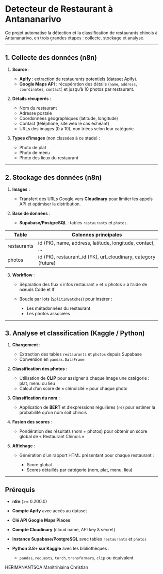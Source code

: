 # Detecteur de Restaurant à Antananarivo

Ce projet automatise la détection et la classification de restaurants chinois à Antananarivo, en trois grandes étapes : collecte, stockage et analyse.

---

## 1. Collecte des données (n8n)

1. **Source** :

   * **Apify** : extraction de restaurants potentiels (dataset Apify).
   * **Google Maps API** : récupération des détails (`name`, `address`, `coordinates`, `contact`) et jusqu’à 10 photos par restaurant.
2. **Détails récupérés** :

   * Nom du restaurant
   * Adresse postale
   * Coordonnées géographiques (latitude, longitude)
   * Contact (téléphone, site web le cas échéant)
   * URLs des images (0 à 10), non triées selon leur catégorie
3. **Types d’images** (non classées à ce stade) :

   * Photo de plat
   * Photo de menu
   * Photo des lieux du restaurant

---

## 2. Stockage des données (n8n)

1. **Images** :

   * Transfert des URLs Google vers **Cloudinary** pour limiter les appels API et optimiser la distribution.
2. **Base de données** :

   * **Supabase/PostgreSQL** : tables `restaurants` et `photos`.

| Table       | Colonnes principales                                             |
| ----------- | ---------------------------------------------------------------- |
| restaurants | id (PK), name, address, latitude, longitude, contact, ...        |
| photos      | id (PK), restaurant\_id (FK), url\_cloudinary, category (future) |

3. **Workflow** :

   * Séparation des flux « infos restaurant » et « photos » à l’aide de nœuds Code et If
   * Boucle par lots (`SplitInBatches`) pour insérer :

     * Les métadonnées du restaurant
     * Les photos associées

---

## 3. Analyse et classification (Kaggle / Python)

1. **Chargement** :

   * Extraction des tables `restaurants` et `photos` depuis Supabase
   * Conversion en `pandas.DataFrame`
2. **Classification des photos** :

   * Utilisation de **CLIP** pour assigner à chaque image une catégorie : plat, menu ou lieu
   * Calcul d’un score de « chinoisité » pour chaque photo
3. **Classification du nom** :

   * Application de **BERT** et d’expressions régulières (`re`) pour estimer la probabilité qu’un nom soit chinois
4. **Fusion des scores** :

   * Pondération des résultats (nom + photos) pour obtenir un score global de « Restaurant Chinois »
5. **Affichage** :

   * Génération d’un rapport HTML présentant pour chaque restaurant :

     * Score global
     * Scores détaillés par catégorie (nom, plat, menu, lieu)

---

## Prérequis

* **n8n** (>= 0.200.0)
* **Compte Apify** avec accès au dataset
* **Clé API Google Maps Places**
* **Compte Cloudinary** (cloud name, API key & secret)
* **Instance Supabase/PostgreSQL** avec tables `restaurants` et `photos`
* **Python 3.8+ sur Kaggle** avec les bibliothèques :

  * `pandas`, `requests`, `torch`, `transformers`, `clip` ou équivalent


HERIMANANTSOA Manitriniaina Christian



